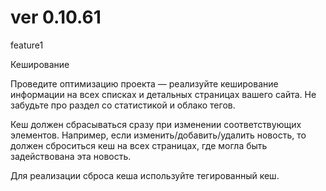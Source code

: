 # ver 0.10.61
feature1

Кеширование

Проведите оптимизацию проекта — реализуйте кеширование информации на всех списках и детальных страницах
вашего сайта. Не забудьте про раздел со статистикой и облако тегов.

Кеш должен сбрасываться сразу при изменении соответствующих элементов. Например, если изменить/добавить/удалить новость,
 то должен сброситься кеш на всех страницах, где могла быть задействована эта новость.

Для реализации сброса кеша используйте тегированный кеш.
